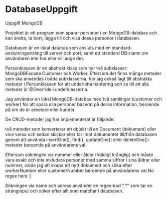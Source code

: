 # DatabaseUppgift
Uppgift MongoDB

Projektet är ett program som sparar personer i en MongoDB-databas och kan ändra, ta bort, lägga till och visa dessa personer i databasen.

Databasen är en lokal databas som ansluts med en standard-anslutningssträng till server och port, samt ett standard DB-namn om användaren inte har eller vill ange det.

Personklassen är en abstrakt klass som har två subklasser: MongoDBFacade.Customer och Worker. Eftersom det finns många metoder som ska användas i båda subklasserna, har jag också lagt till abstrakta metoder i Personklassen för att underlätta hantering och se till att alla metoder är @Override i underklasserna.

Jag använder en lokal MongoDB-databas med två samlingar (customer och worker) för att spara alla personer baserat på deras information, beroende på om de är arbetare eller kunder.

De CRUD-metoder jag har implementerat är följande:

två metoder som konverterar ett objekt till en Document (dokument) eller vice versa och sedan skickar eller tar imot dokumentet till/från databasen genom att använda insertOne(), find(), updateOne() eller deleteOne()-metoder beroende på användarens val.

Eftersom sökningen via nummer eller ålder (Väldigt krånglig) och måste vara exakt och inte inkludera personer med samma siffror i sina åldrar eller nummer, valde jag att skapa ett nytt dokument och söka efter workerNumber eller customerNumber beroende på användarens val.No regex here :)

Sökningen via namn och adress använder en regex-kod ".*" som tar en stränginput och söker efter allt som matchar i databasen.
